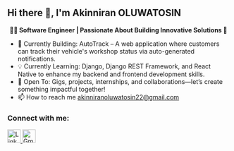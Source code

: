 ## Hi there 👋, I'm Akinniran OLUWATOSIN

<p align="center"><strong>👨‍💻 Software Engineer | Passionate About Building Innovative Solutions 🚀</strong></p>

- 🚀 Currently Building: AutoTrack – A web application where customers can track their vehicle's workshop status via auto-generated notifications.
- 💡 Currently Learning: Django, Django REST Framework, and React Native to enhance my backend and frontend development skills.
- 🤝 Open To: Gigs, projects, internships, and collaborations—let’s create something impactful together!
- 📫 How to reach me akinniranoluwatosin22@gmail.com

### Connect with me:
<a href="www.linkedin.com/in/akinniran-oluwatosin">
  <img src="https://cdn.jsdelivr.net/gh/devicons/devicon/icons/linkedin/linkedin-original.svg" alt="LinkedIn" width="30" height="30">
</a> 
<a href="akinniranoluwatosin22@gmail.com">
  <img src="https://upload.wikimedia.org/wikipedia/commons/4/4f/Gmail_Logo_2023.png" alt="Gmail" width="30" height="30">
</a>
<!-- 
**Tboy54321/tboy54321** is a ✨ _special_ ✨ repository because its `README.md` (this file) appears on your GitHub profile.

Here are some ideas to get you started:

- 🔭 I’m currently working on ...
- 🌱 I’m currently learning ...
- 👯 I’m looking to collaborate on ...
- 🤔 I’m looking for help with ...
- 💬 Ask me about ...
- 📫 How to reach me: ...
- 😄 Pronouns: ...
- ⚡ Fun fact: ...
-->
